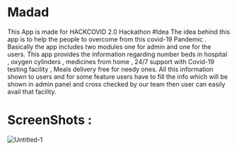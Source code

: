 
# Madad
This App is made for HACKCOVID 2.0 Hackathon 
#Idea
The idea behind this app is to help the people to overcome from this covid-19 Pandemic . Basically the app includes two modules one for admin and one for the users.
This app provides the information regarding number beds in hospital , oxygen cylinders , medicines from home , 24/7 support with Covid-19 testing facility , Meals delivery free for needy ones.
All this information shown to users and for some feature users have to fill the info which will be shown in admin panel and cross checked by our team then user can easily avail that facility.

# ScreenShots :

![Untitled-1](https://user-images.githubusercontent.com/63389169/125924498-a5da6799-b233-4a24-9a9f-6a122804554d.jpg)
